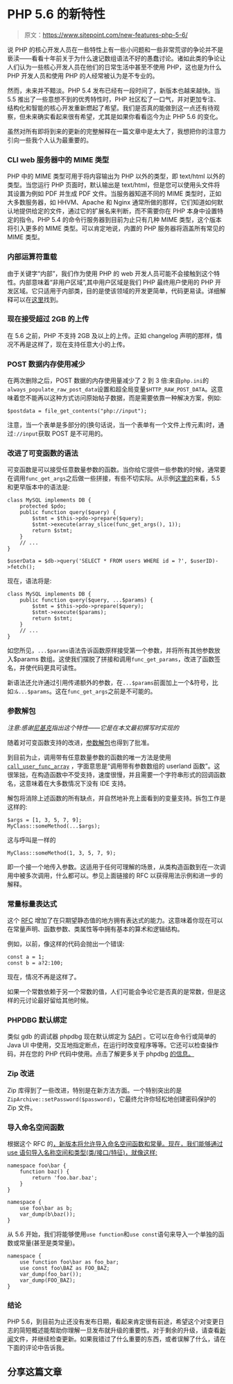 # PHP 5.6 的新特性

> 原文：<https://www.sitepoint.com/new-features-php-5-6/>

说 PHP 的核心开发人员在一些特性上有一些小问题和一些非常荒谬的争论并不是亵渎——看看十年前关于为什么速记数组语法不好的愚蠢讨论。诸如此类的争论让人们认为一些核心开发人员在他们的日常生活中甚至不使用 PHP，这也是为什么 PHP 开发人员和使用 PHP 的人经常被认为是不专业的。

然而，未来并不黯淡。PHP 5.4 发布已经有一段时间了，新版本也越来越快。当 5.5 推出了一些意想不到的优秀特性时，PHP 社区松了一口气，并对更加专注、结构化和智能的核心开发重新燃起了希望。我们是否真的能做到这一点还有待观察，但未来确实看起来很有希望，尤其是如果你看看迄今为止 PHP 5.6 的变化。

虽然对所有即将到来的更新的完整解释在一篇文章中是太大了，我想把你的注意力引向一些我个人认为最重要的。

### CLI web 服务器中的 MIME 类型

PHP 中的 MIME 类型可用于将内容输出为 PHP 以外的类型，即 text/html 以外的类型。当您运行 PHP 页面时，默认输出是 text/html，但是您可以使用头文件将其设置为例如 PDF 并生成 PDF 文件。当服务器知道不同的 MIME 类型时，正如大多数服务器，如 HHVM、Apache 和 Nginx 通常所做的那样，它们知道如何默认地提供给定的文件，通过它的扩展名来判断，而不需要你在 PHP 本身中设置特定的指令。PHP 5.4 的命令行服务器到目前为止只有几种 MIME 类型，这个版本将引入更多的 MIME 类型。可以肯定地说，内置的 PHP 服务器将涵盖所有常见的 MIME 类型。

### 内部运算符重载

由于关键字“内部”，我们作为使用 PHP 的 web 开发人员可能不会接触到这个特性。内部意味着“非用户区域”,其中用户区域是我们 PHP 最终用户使用的 PHP 开发区域。它只适用于内部类，目的是使该领域的开发更简单，代码更易读。详细解释可以在[这里](https://wiki.php.net/rfc/operator_overloading_gmp)找到。

### 现在接受超过 2GB 的上传

在 5.6 之前，PHP 不支持 2GB 及以上的上传。正如 changelog 声明的那样，情况不再是这样了，现在支持任意大小的上传。

### POST 数据内存使用减少

在两次删除之后，POST 数据的内存使用量减少了 2 到 3 倍:来自`php.ini`的`always_populate_raw_post_data`设置和超全局变量`$HTTP_RAW_POST_DATA`。这意味着您不能再以这种方式访问原始帖子数据，而是需要依靠一种解决方案，例如:

```
$postdata = file_get_contents("php://input");
```

注意，当一个表单是多部分的(换句话说，当一个表单有一个文件上传元素)时，通过`://input`获取 POST 是不可用的。

### 改进了可变函数的语法

可变函数是可以接受任意数量参数的函数。当你给它提供一些参数的时候，通常要在调用`func_get_args`之后做一些拼接，有些不切实际。从示例[这里的](https://wiki.php.net/rfc/variadics)来看，5.5 和更早版本中的语法是:

```
class MySQL implements DB {
    protected $pdo;
    public function query($query) {
        $stmt = $this->pdo->prepare($query);
        $stmt->execute(array_slice(func_get_args(), 1));
        return $stmt;
    }
    // ...
}

$userData = $db->query('SELECT * FROM users WHERE id = ?', $userID)->fetch();
```

现在，语法将是:

```
class MySQL implements DB {
    public function query($query, ...$params) {
        $stmt = $this->pdo->prepare($query);
        $stmt->execute($params);
        return $stmt;
    }
    // ...
}
```

如您所见，`...$params`语法告诉函数原样接受第一个参数，并将所有其他参数放入$params 数组。这使我们摆脱了拼接和调用`func_get_params`，改进了函数签名，并使代码更具可读性。

新语法还允许通过引用传递额外的参数，在`...$params`前面加上一个&符号，比如:`&...$params`。这在`func_get_args`之前是不可能的。

### 参数解包

*注意:感谢[尼基克](http://www.reddit.com/user/nikic)指出这个特性——它是在本文最初撰写时实现的*

随着对可变函数支持的改进，[参数解包](https://wiki.php.net/rfc/argument_unpacking)也得到了批准。

到目前为止，调用带有任意数量参数的函数的唯一方法是使用 [`call_user_func_array`](http://www.php.net/call_user_func_array) ，字面意思是“调用带有参数数组的 userland 函数”。这很笨拙，在构造函数中不受支持，速度很慢，并且需要一个字符串形式的回调函数名，这意味着在大多数情况下没有 IDE 支持。

解包将消除上述函数的所有缺点，并自然地补充上面看到的变量支持。拆包工作是这样的:

```
$args = [1, 3, 5, 7, 9];
MyClass::someMethod(...$args);
```

这与呼叫是一样的

```
MyClass::someMethod(1, 3, 5, 7, 9);
```

即一个接一个地传入参数。这适用于任何可理解的场景，从类构造函数到在一次调用中被多次调用，什么都可以。参见上面链接的 RFC 以获得用法示例和进一步的解释。

### 常量标量表达式

这个 [RFC](https://wiki.php.net/rfc/const_scalar_exprs) 增加了在只期望静态值的地方拥有表达式的能力。这意味着你现在可以在常量声明、函数参数、类属性等中拥有基本的算术和逻辑结构。

例如，以前，像这样的代码会抛出一个错误:

```
const a = 1;
const b = a?2:100;
```

现在，情况不再是这样了。

如果一个常数依赖于另一个常数的值，人们可能会争论它是否真的是常数，但是这样的元讨论最好留给其他时候。

### PHPDBG 默认绑定

类似 gdb 的调试器 phpdbg 现在默认绑定为 [SAPI](http://stackoverflow.com/questions/9948008/what-is-sapi-and-when-would-you-use-it) 。它可以在命令行或简单的 Java UI 中使用，交互地指定断点，在运行时改变程序等等。它还可以检查操作码，并在您的 PHP 代码中使用。点击了解更多关于 phpdbg [的信息。](http://phpdbg.com/)

### Zip 改进

Zip 库得到了一些改进，特别是在新方法方面。一个特别突出的是`ZipArchive::setPassword($password)`，它最终允许你轻松地创建密码保护的 Zip 文件。

### 导入命名空间函数

根据这个 RFC 的[，新版本将允许导入命名空间函数和常量。现在，我们能够通过 use 语句导入名称空间和类型(类/接口/特征)，就像这样:](https://wiki.php.net/rfc/use_function)

```
namespace foo\bar {
    function baz() {
        return 'foo.bar.baz';
    }
}

namespace {
    use foo\bar as b;
    var_dump(b\baz());
}
```

从 5.6 开始，我们将能够使用`use function`和`use const`语句来导入一个单独的函数或常量(甚至是类常量)。

```
namespace {
    use function foo\bar as foo_bar;
    use const foo\BAZ as FOO_BAZ;
    var_dump(foo_bar());
    var_dump(FOO_BAZ);
}
```

### 结论

PHP 5.6，到目前为止还没有发布日期，看起来肯定很有前途，希望这个对变更日志的简短概述能帮助你理解一旦发布就升级的重要性。对于剩余的升级，请查看[新闻](https://github.com/php/php-src/blob/PHP-5.6/NEWS)文件，并继续检查更新。如果我错过了什么重要的东西，或者误解了什么，请在下面的评论中告诉我。

## 分享这篇文章